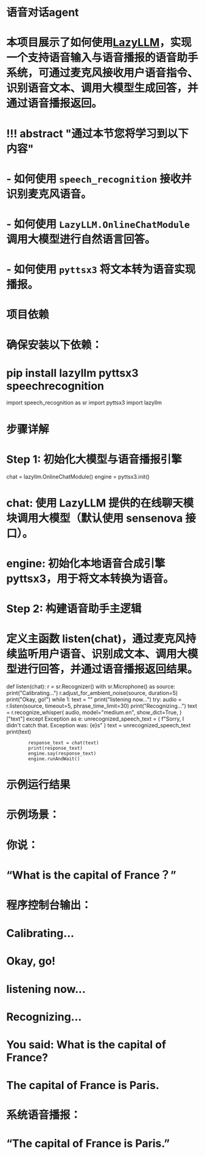 # 语音对话agent

# 本项目展示了如何使用[LazyLLM](https://github.com/LazyAGI/LazyLLM)，实现一个支持语音输入与语音播报的语音助手系统，可通过麦克风接收用户语音指令、识别语音文本、调用大模型生成回答，并通过语音播报返回。

# !!! abstract "通过本节您将学习到以下内容"
# - 如何使用 `speech_recognition` 接收并识别麦克风语音。
# - 如何使用 `LazyLLM.OnlineChatModule` 调用大模型进行自然语言回答。
# - 如何使用 `pyttsx3` 将文本转为语音实现播报。


# 项目依赖
# 确保安装以下依赖：
# pip install lazyllm pyttsx3 speechrecognition

import speech_recognition as sr
import pyttsx3
import lazyllm


# 步骤详解
# Step 1: 初始化大模型与语音播报引擎

chat = lazyllm.OnlineChatModule()
engine = pyttsx3.init()

# chat: 使用 LazyLLM 提供的在线聊天模块调用大模型（默认使用 sensenova 接口）。
# engine: 初始化本地语音合成引擎 pyttsx3，用于将文本转换为语音。

# Step 2: 构建语音助手主逻辑
# 定义主函数 listen(chat)，通过麦克风持续监听用户语音、识别成文本、调用大模型进行回答，并通过语音播报返回结果。

def listen(chat):
    r = sr.Recognizer()
    with sr.Microphone() as source:
        print("Calibrating...")
        r.adjust_for_ambient_noise(source, duration=5)
        print("Okay, go!")
        while 1:
            text = ""
            print("listening now...")
            try:
                audio = r.listen(source, timeout=5, phrase_time_limit=30)
                print("Recognizing...")
                text = r.recognize_whisper(
                    audio,
                    model="medium.en",
                    show_dict=True,
                )["text"]
            except Exception as e:
                unrecognized_speech_text = (
                    f"Sorry, I didn't catch that. Exception was: {e}s"
                )
                text = unrecognized_speech_text
            print(text)

            response_text = chat(text)
            print(response_text)
            engine.say(response_text)
            engine.runAndWait()

# 示例运行结果

# 示例场景：

# 你说：
# “What is the capital of France？”

# 程序控制台输出：
# Calibrating...
# Okay, go!
# listening now...
# Recognizing...
# You said: What is the capital of France?
# The capital of France is Paris.

# 系统语音播报：
# “The capital of France is Paris.”
